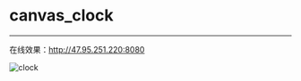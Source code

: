 # canvas_clock
---
在线效果：http://47.95.251.220:8080

![clock](https://upload-images.jianshu.io/upload_images/11879415-f1919e1218ebba3c.png?imageMogr2/auto-orient/strip|imageView2/2/w/765/format/webp)
